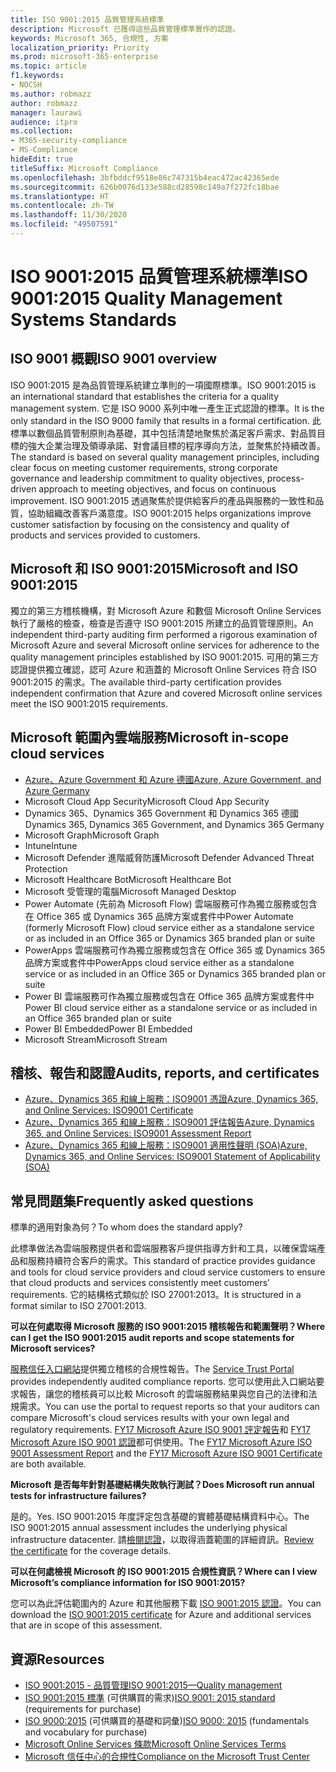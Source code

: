 ```yaml
---
title: ISO 9001:2015 品質管理系統標準
description: Microsoft 已獲得這些品質管理標準實作的認證。
keywords: Microsoft 365, 合規性, 方案
localization_priority: Priority
ms.prod: microsoft-365-enterprise
ms.topic: article
f1.keywords:
- NOCSH
ms.author: robmazz
author: robmazz
manager: laurawi
audience: itpro
ms.collection:
- M365-security-compliance
- MS-Compliance
hideEdit: true
titleSuffix: Microsoft Compliance
ms.openlocfilehash: 3bfbddcf9518e86c747315b4eac472ac42365ede
ms.sourcegitcommit: 626b0076d133e588cd28598c149a7f272fc18bae
ms.translationtype: HT
ms.contentlocale: zh-TW
ms.lasthandoff: 11/30/2020
ms.locfileid: "49507591"
---
```

# <a name="iso-90012015-quality-management-systems-standards"></a><span data-ttu-id="0df6a-104">ISO 9001:2015 品質管理系統標準</span><span class="sxs-lookup"><span data-stu-id="0df6a-104">ISO 9001:2015 Quality Management Systems Standards</span></span>

## <a name="iso-9001-overview"></a><span data-ttu-id="0df6a-105">ISO 9001 概觀</span><span class="sxs-lookup"><span data-stu-id="0df6a-105">ISO 9001 overview</span></span>

<span data-ttu-id="0df6a-106">ISO 9001:2015 是為品質管理系統建立準則的一項國際標準。</span><span class="sxs-lookup"><span data-stu-id="0df6a-106">ISO 9001:2015 is an international standard that establishes the criteria for a quality management system.</span></span> <span data-ttu-id="0df6a-107">它是 ISO 9000 系列中唯一產生正式認證的標準。</span><span class="sxs-lookup"><span data-stu-id="0df6a-107">It is the only standard in the ISO 9000 family that results in a formal certification.</span></span> <span data-ttu-id="0df6a-108">此標準以數個品質管制原則為基礎，其中包括清楚地聚焦於滿足客戶需求、對品質目標的強大企業治理及領導承諾、對會議目標的程序導向方法，並聚焦於持續改善。</span><span class="sxs-lookup"><span data-stu-id="0df6a-108">The standard is based on several quality management principles, including clear focus on meeting customer requirements, strong corporate governance and leadership commitment to quality objectives, process-driven approach to meeting objectives, and focus on continuous improvement.</span></span> <span data-ttu-id="0df6a-109">ISO 9001:2015 透過聚焦於提供給客戶的產品與服務的一致性和品質，協助組織改善客戶滿意度。</span><span class="sxs-lookup"><span data-stu-id="0df6a-109">ISO 9001:2015 helps organizations improve customer satisfaction by focusing on the consistency and quality of products and services provided to customers.</span></span>

## <a name="microsoft-and-iso-90012015"></a><span data-ttu-id="0df6a-110">Microsoft 和 ISO 9001:2015</span><span class="sxs-lookup"><span data-stu-id="0df6a-110">Microsoft and ISO 9001:2015</span></span>

<span data-ttu-id="0df6a-111">獨立的第三方稽核機構，對 Microsoft Azure 和數個 Microsoft Online Services 執行了嚴格的檢查，檢查是否遵守 ISO 9001:2015 所建立的品質管理原則。</span><span class="sxs-lookup"><span data-stu-id="0df6a-111">An independent third-party auditing firm performed a rigorous examination of Microsoft Azure and several Microsoft online services for adherence to the quality management principles established by ISO 9001:2015.</span></span> <span data-ttu-id="0df6a-112">可用的第三方認證提供獨立確認，認可 Azure 和涵蓋的 Microsoft Online Services 符合 ISO 9001:2015 的需求。</span><span class="sxs-lookup"><span data-stu-id="0df6a-112">The available third-party certification provides independent confirmation that Azure and covered Microsoft online services meet the ISO 9001:2015 requirements.</span></span>

## <a name="microsoft-in-scope-cloud-services"></a><span data-ttu-id="0df6a-113">Microsoft 範圍內雲端服務</span><span class="sxs-lookup"><span data-stu-id="0df6a-113">Microsoft in-scope cloud services</span></span>

- [<span data-ttu-id="0df6a-114">Azure、Azure Government 和 Azure 德國</span><span class="sxs-lookup"><span data-stu-id="0df6a-114">Azure, Azure Government, and Azure Germany</span></span>](https://aka.ms/AzureCompliance)
- <span data-ttu-id="0df6a-115">Microsoft Cloud App Security</span><span class="sxs-lookup"><span data-stu-id="0df6a-115">Microsoft Cloud App Security</span></span>
- <span data-ttu-id="0df6a-116">Dynamics 365、Dynamics 365 Government 和 Dynamics 365 德國</span><span class="sxs-lookup"><span data-stu-id="0df6a-116">Dynamics 365, Dynamics 365 Government, and Dynamics 365 Germany</span></span>
- <span data-ttu-id="0df6a-117">Microsoft Graph</span><span class="sxs-lookup"><span data-stu-id="0df6a-117">Microsoft Graph</span></span>
- <span data-ttu-id="0df6a-118">Intune</span><span class="sxs-lookup"><span data-stu-id="0df6a-118">Intune</span></span>
- <span data-ttu-id="0df6a-119">Microsoft Defender 進階威脅防護</span><span class="sxs-lookup"><span data-stu-id="0df6a-119">Microsoft Defender Advanced Threat Protection</span></span>
- <span data-ttu-id="0df6a-120">Microsoft Healthcare Bot</span><span class="sxs-lookup"><span data-stu-id="0df6a-120">Microsoft Healthcare Bot</span></span>
- <span data-ttu-id="0df6a-121">Microsoft 受管理的電腦</span><span class="sxs-lookup"><span data-stu-id="0df6a-121">Microsoft Managed Desktop</span></span>
- <span data-ttu-id="0df6a-122">Power Automate (先前為 Microsoft Flow) 雲端服務可作為獨立服務或包含在 Office 365 或 Dynamics 365 品牌方案或套件中</span><span class="sxs-lookup"><span data-stu-id="0df6a-122">Power Automate (formerly Microsoft Flow) cloud service either as a standalone service or as included in an Office 365 or Dynamics 365 branded plan or suite</span></span>
- <span data-ttu-id="0df6a-123">PowerApps 雲端服務可作為獨立服務或包含在 Office 365 或 Dynamics 365 品牌方案或套件中</span><span class="sxs-lookup"><span data-stu-id="0df6a-123">PowerApps cloud service either as a standalone service or as included in an Office 365 or Dynamics 365 branded plan or suite</span></span>
- <span data-ttu-id="0df6a-124">Power BI 雲端服務可作為獨立服務或包含在 Office 365 品牌方案或套件中</span><span class="sxs-lookup"><span data-stu-id="0df6a-124">Power BI cloud service either as a standalone service or as included in an Office 365 branded plan or suite</span></span>
- <span data-ttu-id="0df6a-125">Power BI Embedded</span><span class="sxs-lookup"><span data-stu-id="0df6a-125">Power BI Embedded</span></span>
- <span data-ttu-id="0df6a-126">Microsoft Stream</span><span class="sxs-lookup"><span data-stu-id="0df6a-126">Microsoft Stream</span></span>

## <a name="audits-reports-and-certificates"></a><span data-ttu-id="0df6a-127">稽核、報告和認證</span><span class="sxs-lookup"><span data-stu-id="0df6a-127">Audits, reports, and certificates</span></span>

- [<span data-ttu-id="0df6a-128">Azure、Dynamics 365 和線上服務：ISO9001 憑證</span><span class="sxs-lookup"><span data-stu-id="0df6a-128">Azure, Dynamics 365, and Online Services: ISO9001 Certificate</span></span>](https://aka.ms/azureiso9001cert)
- [<span data-ttu-id="0df6a-129">Azure、Dynamics 365 和線上服務：ISO9001 評估報告</span><span class="sxs-lookup"><span data-stu-id="0df6a-129">Azure, Dynamics 365, and Online Services: ISO9001 Assessment Report</span></span>](https://aka.ms/azureiso9001report)
- [<span data-ttu-id="0df6a-130">Azure、Dynamics 365 和線上服務：ISO9001 適用性聲明 (SOA)</span><span class="sxs-lookup"><span data-stu-id="0df6a-130">Azure, Dynamics 365, and Online Services: ISO9001 Statement of Applicability (SOA)</span></span>](https://aka.ms/azureiso9001soa)

## <a name="frequently-asked-questions"></a><span data-ttu-id="0df6a-131">常見問題集</span><span class="sxs-lookup"><span data-stu-id="0df6a-131">Frequently asked questions</span></span>

<span data-ttu-id="0df6a-132">標準的適用對象為何？</span><span class="sxs-lookup"><span data-stu-id="0df6a-132">To whom does the standard apply?</span></span>

<span data-ttu-id="0df6a-133">此標準做法為雲端服務提供者和雲端服務客戶提供指導方針和工具，以確保雲端產品和服務持續符合客戶的需求。</span><span class="sxs-lookup"><span data-stu-id="0df6a-133">This standard of practice provides guidance and tools for cloud service providers and cloud service customers to ensure that cloud products and services consistently meet customers’ requirements.</span></span> <span data-ttu-id="0df6a-134">它的結構格式類似於 ISO 27001:2013。</span><span class="sxs-lookup"><span data-stu-id="0df6a-134">It is structured in a format similar to ISO 27001:2013.</span></span>

<span data-ttu-id="0df6a-135">**可以在何處取得 Microsoft 服務的 ISO 9001:2015 稽核報告和範圍聲明？**</span><span class="sxs-lookup"><span data-stu-id="0df6a-135">**Where can I get the ISO 9001:2015 audit reports and scope statements for Microsoft services?**</span></span>

<span data-ttu-id="0df6a-136">[服務信任入口網站](https://docs.microsoft.com/microsoft-365/compliance/get-started-with-service-trust-portal)提供獨立稽核的合規性報告。</span><span class="sxs-lookup"><span data-stu-id="0df6a-136">The [Service Trust Portal](https://docs.microsoft.com/microsoft-365/compliance/get-started-with-service-trust-portal) provides independently audited compliance reports.</span></span> <span data-ttu-id="0df6a-137">您可以使用此入口網站要求報告，讓您的稽核員可以比較 Microsoft 的雲端服務結果與您自己的法律和法規需求。</span><span class="sxs-lookup"><span data-stu-id="0df6a-137">You can use the portal to request reports so that your auditors can compare Microsoft's cloud services results with your own legal and regulatory requirements.</span></span> <span data-ttu-id="0df6a-138">[FY17 Microsoft Azure ISO 9001 評定報告](https://www.microsoft.com/?ref=aka)和 [FY17 Microsoft Azure ISO 9001 認證](https://www.microsoft.com/?ref=aka)都可供使用。</span><span class="sxs-lookup"><span data-stu-id="0df6a-138">The [FY17 Microsoft Azure ISO 9001 Assessment Report](https://www.microsoft.com/?ref=aka) and the [FY17 Microsoft Azure ISO 9001 Certificate](https://www.microsoft.com/?ref=aka) are both available.</span></span>

<span data-ttu-id="0df6a-139">**Microsoft 是否每年針對基礎結構失敗執行測試？**</span><span class="sxs-lookup"><span data-stu-id="0df6a-139">**Does Microsoft run annual tests for infrastructure failures?**</span></span>

<span data-ttu-id="0df6a-140">是的。</span><span class="sxs-lookup"><span data-stu-id="0df6a-140">Yes.</span></span> <span data-ttu-id="0df6a-141">ISO 9001:2015 年度評定包含基礎的實體基礎結構資料中心。</span><span class="sxs-lookup"><span data-stu-id="0df6a-141">The ISO 9001:2015 annual assessment includes the underlying physical infrastructure datacenter.</span></span> <span data-ttu-id="0df6a-142">請[檢閱認證](https://www.microsoft.com/?ref=aka)，以取得涵蓋範圍的詳細資訊。</span><span class="sxs-lookup"><span data-stu-id="0df6a-142">[Review the certificate](https://www.microsoft.com/?ref=aka) for the coverage details.</span></span>

<span data-ttu-id="0df6a-143">**可以在何處檢視 Microsoft 的 ISO 9001:2015 合規性資訊？**</span><span class="sxs-lookup"><span data-stu-id="0df6a-143">**Where can I view Microsoft’s compliance information for ISO 9001:2015?**</span></span>

<span data-ttu-id="0df6a-144">您可以為此評估範圍內的 Azure 和其他服務下載 [ISO 9001:2015 認證](https://www.microsoft.com/?ref=aka)。</span><span class="sxs-lookup"><span data-stu-id="0df6a-144">You can download the [ISO 9001:2015 certificate](https://www.microsoft.com/?ref=aka) for Azure and additional services that are in scope of this assessment.</span></span>

## <a name="resources"></a><span data-ttu-id="0df6a-145">資源</span><span class="sxs-lookup"><span data-stu-id="0df6a-145">Resources</span></span>

- [<span data-ttu-id="0df6a-146">ISO 9001:2015 - 品質管理</span><span class="sxs-lookup"><span data-stu-id="0df6a-146">ISO 9001:2015—Quality management</span></span>](https://www.iso.org/iso-9001-quality-management.html)
- <span data-ttu-id="0df6a-147">[ISO 9001:2015 標準](https://www.iso.org/standard/62085.html) (可供購買的需求)</span><span class="sxs-lookup"><span data-stu-id="0df6a-147">[ISO 9001: 2015 standard](https://www.iso.org/standard/62085.html) (requirements for purchase)</span></span>
- <span data-ttu-id="0df6a-148">[ISO 9000:2015](https://www.iso.org/standard/45481.html) (可供購買的基礎和詞彙)</span><span class="sxs-lookup"><span data-stu-id="0df6a-148">[ISO 9000: 2015](https://www.iso.org/standard/45481.html) (fundamentals and vocabulary for purchase)</span></span>
- [<span data-ttu-id="0df6a-149">Microsoft Online Services 條款</span><span class="sxs-lookup"><span data-stu-id="0df6a-149">Microsoft Online Services Terms</span></span>](https://aka.ms/Online-Services-Terms)
- [<span data-ttu-id="0df6a-150">Microsoft 信任中心的合規性</span><span class="sxs-lookup"><span data-stu-id="0df6a-150">Compliance on the Microsoft Trust Center</span></span>](https://www.microsoft.com/trust-center/compliance/compliance-overview)
